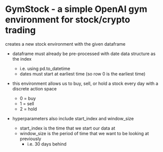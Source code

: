 # GymStock - a simple OpenAI gym environment for stock/crypto trading

 creates a new stock environment with the given dataframe
  - dataframe must already be pre-processed with date data structure as the index
    - i.e. using pd.to_datetime
    - dates must start at earliest time (so row 0 is the earliest time)

  - this environment allows us to buy, sell, or hold a stock every day with a discrete action space
    - 0 = buy
    - 1 = sell
    - 2 = hold

  - hyperparameters also include start_index and window_size
    - start_index is the time that we start our data at
    - window_size is the period of time that we want to be looking at previously
      - i.e. 30 days behind 
